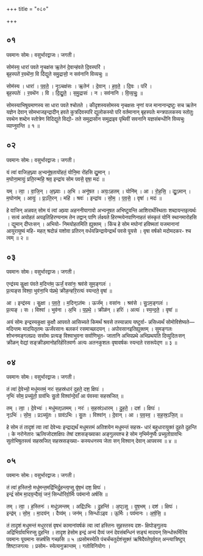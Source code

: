 +++
title = "०८०"

+++


## ०१
पवमानः सोमः। वसुर्भारद्वाजः। जगती।

सोम॑स्य॒ धारा॑ पवते नृ॒चक्ष॑स ऋ॒तेन॑ दे॒वान्ह॑वते दि॒वस्परि॑ ।  
बृह॒स्पते॑ र॒वथे॑ना॒ वि दि॑द्युते समु॒द्रासो॒ न सव॑नानि विव्यचुः ॥

सोम॑स्य । धारा॑ । प॒व॒ते॒ । नृ॒ऽचक्ष॑सः । ऋ॒तेन॑ । दे॒वान् । ह॒व॒ते॒ । दि॒वः । परि॑ ।  
बृह॒स्पतेः॑ । र॒वथे॑न । वि । दि॒द्यु॒ते॒ । स॒मु॒द्रासः॑ । न । सव॑नानि । वि॒व्य॒चुः॒ ॥

सोमस्याभिषूयमाणस्य सा धारा पवते श्चोतते । कीदृशस्यसोमस्य नृचक्षसः नृणां यज मानानान्द्रष्टुः सच ऋतेन यज्ञेन देवान् सोमभाजइन्द्रादीन् हवते कुत्रदिवस्परि द्युलोकस्यो परि वर्तमानान् बृहस्पतेः मन्त्रपालकस्य स्तोतुः रवथेन शब्देन स्तोत्रेण विदिद्युते विद्यो- तते समुद्रासोन समुद्राइव पृथिवीं सवनानि यज्ञसंबन्धीनि विव्यचुः व्याप्नुवन्ति ॥ १ ॥

## ०२
पवमानः सोमः। वसुर्भारद्वाजः। जगती।

यं त्वा॑ वाजिन्न॒घ्न्या अ॒भ्यनू॑ष॒तायो॑हतं॒ योनि॒मा रो॑हसि द्यु॒मान् ।  
म॒घोना॒मायुः॑ प्रति॒रन्महि॒ श्रव॒ इन्द्रा॑य सोम पवसे॒ वृषा॒ मदः॑ ॥

यम् । त्वा॒ । वा॒जि॒न् । अ॒घ्न्याः । अ॒भि । अनू॑षत । अयः॒ऽहतम् । योनि॑म् । आ । रो॒ह॒सि॒ । द्यु॒ऽमान् ।  
म॒घोना॑म् । आयुः॑ । प्र॒ऽति॒रन् । महि॑ । श्रवः॑ । इन्द्रा॑य । सो॒म॒ । प॒व॒से॒ । वृषा॑ । मदः॑ ॥

हे वाजिन् अन्नवत् सोम यं त्वां अघ्र्या अहननीयागावो अभ्यनूषत अभिष्टुवन्ति आशिरार्थंस्थिताः शब्दायन्तइत्यर्थः । सत्वं अयोहतं अयइतिहिरण्यनाम तेन तद्वान् पाणि र्लक्ष्यते हिरण्मयेनपाणिनाहतं संस्कृतं योनिं स्थानमारोहसि । द्युमान् दीप्तःसन् । अभियो- निमयोहतमिति ह्युक्तम् । किंच हे सोम मघोनां हविष्मतां यजमानानां आयुरायुष्यं महि- महत् श्रदोन्नं यशोवा प्रतिरन् वर्धयन्निन्द्रायेन्द्रार्थं पवसे पूयसे । वृषा वर्षको मदोमदकर- श्च त्वम् ॥ २ ॥

## ०३
पवमानः सोमः। वसुर्भारद्वाजः। जगती।

एन्द्र॑स्य कु॒क्षा प॑वते म॒दिन्त॑म॒ ऊर्जं॒ वसा॑नः॒ श्रव॑से सुम॒ङ्गलः॑ ।  
प्र॒त्यङ्स विश्वा॒ भुव॑ना॒भि प॑प्रथे॒ क्रीळ॒न्हरि॒रत्यः॑ स्यन्दते॒ वृषा॑ ॥

आ । इन्द्र॑स्य । कु॒क्षा । प॒व॒ते॒ । म॒दिन्ऽत॑मः । ऊर्ज॑म् । वसा॑नः । श्रव॑से । सु॒ऽम॒ङ्गलः॑ ।  
प्र॒त्यङ् । सः । विश्वा॑ । भुव॑ना । अ॒भि । प॒प्र॒थे॒ । क्रीळ॑न् । हरिः॑ । अत्यः॑ । स्य॒न्द॒ते॒ । वृषा॑ ॥

अयं सोमः इन्द्रस्यकुक्षा कुक्षौ आपवते आसिच्यते किमर्थं श्रवसे तस्यान्नाय यष्टुर्वा- न्नसिध्यर्थं सोमोविशेष्यते—मदिन्तमः मादयितृतमः ऊर्जंवसानः बलकरं रसमाच्छादयन् । अपोवसानइतिह्युक्तम् । सुमङ्गलः शोभनमङ्गलप्रदः ससोमः प्रत्यङ् विश्वाभुवना सर्वाणिभूत- जातानि अभिपप्रथे अभिप्रथयति दिव्युदितःसन् क्रीळन् वेद्यां सङ्क्रीडमानोहरिर्हरितवर्णः अत्यः अतनकुशलः वृषावर्षकः स्यन्दते रसरूपेद्ण ॥ ३ ॥

## ०४
पवमानः सोमः। वसुर्भारद्वाजः। जगती।

तं त्वा॑ दे॒वेभ्यो॒ मधु॑मत्तमं॒ नरः॑ स॒हस्र॑धारं दुहते॒ दश॒ क्षिपः॑ ।  
नृभिः॑ सोम॒ प्रच्यु॑तो॒ ग्राव॑भिः सु॒तो विश्वा॑न्दे॒वाँ आ प॑वस्वा सहस्रजित् ॥

तम् । त्वा॒ । दे॒वेभ्यः॑ । मधु॑मत्ऽतमम् । नरः॑ । स॒हस्र॑ऽधारम् । दु॒ह॒ते॒ । दश॑ । क्षिपः॑ ।  
नृऽभिः॑ । सो॒म॒ । प्रऽच्यु॑तः । ग्राव॑ऽभिः । सु॒तः । विश्वा॑न् । दे॒वान् । आ । प॒व॒स्व॒ । स॒ह॒स्र॒ऽजि॒त् ॥

हे सोम तं तादृशं त्वा त्वां देवेभ्यः इन्द्राद्यर्थं मधुमत्तमं अतिशयेन मधुमन्तं सहस्र- धारं बहुधारायुक्तं दुहते दुहन्ति । के नरोनेतारः ऋत्विजोदशक्षिपः तेषां दशसङ्ख्याका अङ्गुलयश्च हे सोम नृभिर्मनुष्यैः प्रच्युतोग्रावभिः सुतोभिषुतस्त्वं सहस्रजित् सहस्रसङ्ख्या- कस्यधनस्य जेता सन् विश्वान् देवान् आपवस्व ॥ ४ ॥

## ०५
पवमानः सोमः। वसुर्भारद्वाजः। जगती।

तं त्वा॑ ह॒स्तिनो॒ मधु॑मन्त॒मद्रि॑भिर्दु॒हन्त्य॒प्सु वृ॑ष॒भं दश॒ क्षिपः॑ ।  
इन्द्रं॑ सोम मा॒दय॒न्दैव्यं॒ जनं॒ सिन्धो॑रिवो॒र्मिः पव॑मानो अर्षसि ॥

तम् । त्वा॒ । ह॒स्तिनः॑ । मधु॑ऽमन्तम् । अद्रि॑ऽभिः । दु॒हन्ति॑ । अ॒प्ऽसु । वृ॒ष॒भम् । दश॑ । क्षिपः॑ ।  
इन्द्र॑म् । सो॒म॒ । मा॒दय॑न् । दैव्य॑म् । जन॑म् । सिन्धोः॑ऽइव । ऊ॒र्मिः । पव॑मानः । अ॒र्ष॒सि॒ ॥

तं तादृशं मधुमन्तं मधुररसं वृषभं कामानांवर्षकं त्वा त्वां हस्तिनः सुहस्तस्य दश- क्षिपोङ्गुलयः अद्रिभिर्ग्रावभिरप्सु दुहन्ति । तादृश हेसोम इन्द्रं अन्यं दैव्यं जनं देवसंबन्धिनं सङ्घं मादयन् सिन्धोरूर्मिरिव पवमानः पूयमानः सन्नर्षसि गच्छसि ॥ ५ ॥प्रसोमस्येति पंचर्चंचतुर्दशंसूक्तं ऋषिदैवतेपूर्ववत् अन्त्यात्रिष्टुप् शिष्टाजगत्यः । प्रसोम- स्येत्यनुक्रान्तम् । गतोविनियोगः ।